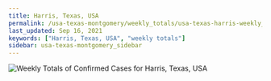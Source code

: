 ```yaml
---
title: Harris, Texas, USA
permalink: /usa-texas-montgomery/weekly_totals/usa-texas-harris-weekly_totals.html
last_updated: Sep 16, 2021
keywords: ["Harris, Texas, USA", "weekly totals"]
sidebar: usa-texas-montgomery_sidebar
---
```


![Weekly Totals of Confirmed Cases for Harris, Texas, USA](/covid_tracker/images/graphs/usa-texas-harris-weekly_totals_graph.png)
